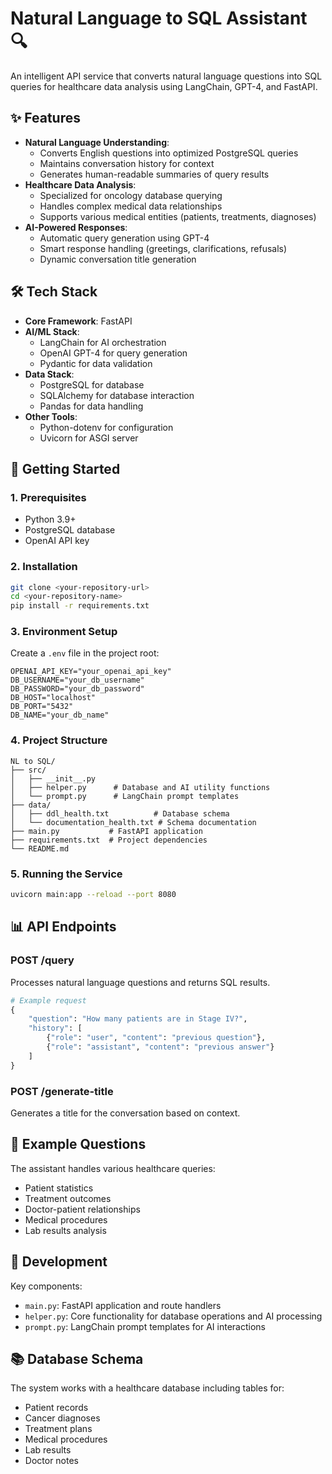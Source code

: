 # Natural Language to SQL Assistant 🔍

An intelligent API service that converts natural language questions into SQL queries for healthcare data analysis using LangChain, GPT-4, and FastAPI.

## ✨ Features

* **Natural Language Understanding**: 
    * Converts English questions into optimized PostgreSQL queries
    * Maintains conversation history for context
    * Generates human-readable summaries of query results
* **Healthcare Data Analysis**: 
    * Specialized for oncology database querying
    * Handles complex medical data relationships
    * Supports various medical entities (patients, treatments, diagnoses)
* **AI-Powered Responses**:
    * Automatic query generation using GPT-4
    * Smart response handling (greetings, clarifications, refusals)
    * Dynamic conversation title generation

## 🛠️ Tech Stack

* **Core Framework**: FastAPI
* **AI/ML Stack**: 
    * LangChain for AI orchestration
    * OpenAI GPT-4 for query generation
    * Pydantic for data validation
* **Data Stack**:
    * PostgreSQL for database
    * SQLAlchemy for database interaction
    * Pandas for data handling
* **Other Tools**:
    * Python-dotenv for configuration
    * Uvicorn for ASGI server

## 🚀 Getting Started

### 1. Prerequisites

* Python 3.9+
* PostgreSQL database
* OpenAI API key

### 2. Installation

```bash
git clone <your-repository-url>
cd <your-repository-name>
pip install -r requirements.txt
```

### 3. Environment Setup

Create a `.env` file in the project root:

```env
OPENAI_API_KEY="your_openai_api_key"
DB_USERNAME="your_db_username"
DB_PASSWORD="your_db_password"
DB_HOST="localhost"
DB_PORT="5432"
DB_NAME="your_db_name"
```

### 4. Project Structure

```plaintext
NL to SQL/
├── src/
│   ├── __init__.py
│   ├── helper.py      # Database and AI utility functions
│   └── prompt.py      # LangChain prompt templates
├── data/
│   ├── ddl_health.txt          # Database schema
│   └── documentation_health.txt # Schema documentation
├── main.py           # FastAPI application
├── requirements.txt  # Project dependencies
└── README.md
```

### 5. Running the Service

```bash
uvicorn main:app --reload --port 8080
```

## 📊 API Endpoints

### POST /query
Processes natural language questions and returns SQL results.

```python
# Example request
{
    "question": "How many patients are in Stage IV?",
    "history": [
        {"role": "user", "content": "previous question"},
        {"role": "assistant", "content": "previous answer"}
    ]
}
```

### POST /generate-title
Generates a title for the conversation based on context.

## 📝 Example Questions

The assistant handles various healthcare queries:
* Patient statistics
* Treatment outcomes
* Doctor-patient relationships
* Medical procedures
* Lab results analysis

## 🔧 Development

Key components:
* `main.py`: FastAPI application and route handlers
* `helper.py`: Core functionality for database operations and AI processing
* `prompt.py`: LangChain prompt templates for AI interactions

## 📚 Database Schema

The system works with a healthcare database including tables for:
* Patient records
* Cancer diagnoses
* Treatment plans
* Medical procedures
* Lab results
* Doctor notes